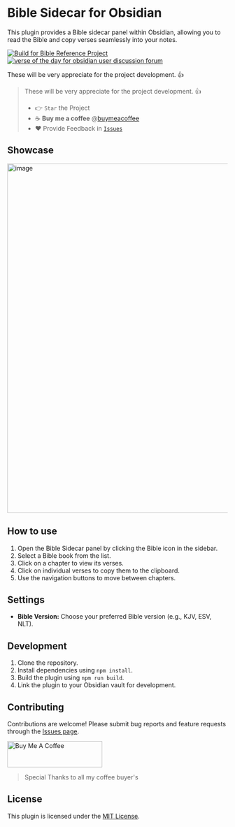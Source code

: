 # Bible Sidecar for Obsidian

This plugin provides a Bible sidecar panel within Obsidian, allowing you to read the Bible and copy verses seamlessly into your notes.

[![Build for Bible Reference Project](https://github.com/tim-hub/obsidian-bible-reference/actions/workflows/build.yml/badge.svg)](https://github.com/janisringli/bible-sidecar-obsidian-plugin/actions/workflows/build.yml)
[![verse of the day for obsidian user discussion forum](https://img.shields.io/badge/Issues-green)](https://github.com/janisringli/bible-sidecar-obsidian-plugin/issues)

These will be very appreciate for the project development. 👍

> These will be very appreciate for the project development. 👍
>
> -   👉 `Star` the Project
> -   ☕️ **Buy me a coffee** @[buymeacoffee](https://buymeacoffee.com/janisringli)
> -   ❤️ Provide Feedback in [`Issues`](https://github.com/janisringli/verse-of-the-day-for-obsidian/issues)

## Showcase

<img width="800" alt="image" src="https://github.com/user-attachments/assets/ea9e9fc5-dec2-4cf8-9538-7f27d85e311a" />

## How to use

1.  Open the Bible Sidecar panel by clicking the Bible icon in the sidebar.
2.  Select a Bible book from the list.
3.  Click on a chapter to view its verses.
4.  Click on individual verses to copy them to the clipboard.
5.  Use the navigation buttons to move between chapters.

## Settings

-   **Bible Version:** Choose your preferred Bible version (e.g., KJV, ESV, NLT).

## Development

1.  Clone the repository.
2.  Install dependencies using `npm install`.
3.  Build the plugin using `npm run build`.
4.  Link the plugin to your Obsidian vault for development.

## Contributing

Contributions are welcome! Please submit bug reports and feature requests through the [Issues page](https://github.com/janisringli/bible-sidecar-obsidian-plugin/issues).

<a href="https://www.buymeacoffee.com/janisringli" target="_blank"><img src="https://cdn.buymeacoffee.com/buttons/v2/default-blue.png" alt="Buy Me A Coffee" style="height: 60px !important;width: 217px !important;" ></a>

> Special Thanks to all my coffee buyer's

## License

This plugin is licensed under the [MIT License](LICENSE).
